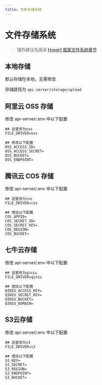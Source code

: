 ```yaml
---
title: 文件存储系统
---
```


# 文件存储系统

> 强烈建议先阅读  [Hyperf 框架文件系统章节](https://hyperf.wiki/2.2/#/zh-cn/filesystem)

## 本地存储
默认存储在本地，无需修改

存储路径为 `api-server/storage/upload`


## 阿里云 OSS 存储
修改 api-server/.env 中以下配置
```shell script
## 这里改为oss
FILE_DRIVER=oss

## 修改以下配置
OSS_ACCESS_ID=
OSS_ACCESS_SECRET=
OSS_BUCKET=
OSS_ENDPOINT=
```

## 腾讯云 COS 存储
修改 api-server/.env 中以下配置
```shell script
## 这里改为cos
FILE_DRIVER=cos

## 增加以下配置
COS_APPID=
COS_SECRET_ID=
COS_SECRET_KEY=
COS_REGION=
COS_BUCKET=
```

## 七牛云存储
修改 api-server/.env 中以下配置
```shell script
## 这里改为qiniu
FILE_DRIVER=qiniu

## 增加以下配置
QINIU_ACCESS_KEY=
QINIU_SECRET_KEY=
QINIU_BUCKET=
QINIU_DOMAIN=
```

## S3云存储
修改 api-server/.env 中以下配置
```shell script
## 这里改为s3
FILE_DRIVER=s3

## 增加以下配置
S3_KEY=
S3_SECRET=
S3_REGION=
S3_ENDPOINT=
S3_BUCKET=
```